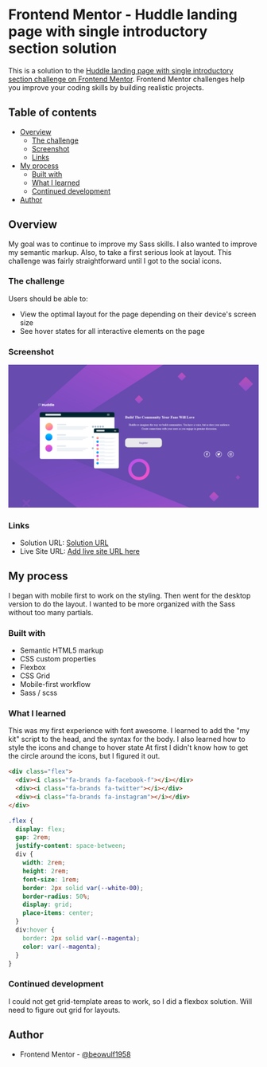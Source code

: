 # Frontend Mentor - Huddle landing page with single introductory section solution

This is a solution to the [Huddle landing page with single introductory section challenge on Frontend Mentor](https://www.frontendmentor.io/challenges/huddle-landing-page-with-a-single-introductory-section-B_2Wvxgi0). Frontend Mentor challenges help you improve your coding skills by building realistic projects.

## Table of contents

- [Overview](#overview)
  - [The challenge](#the-challenge)
  - [Screenshot](#screenshot)
  - [Links](#links)
- [My process](#my-process)
  - [Built with](#built-with)
  - [What I learned](#what-i-learned)
  - [Continued development](#continued-development)
- [Author](#author)

## Overview

My goal was to continue to improve my Sass skills. I also wanted to improve my semantic markup. Also, to take a first serious look at layout.
This challenge was fairly straightforward until I got to the social icons.

### The challenge

Users should be able to:

- View the optimal layout for the page depending on their device's screen size
- See hover states for all interactive elements on the page

### Screenshot

![Screenshot](images/Screenshot%20Frontend%20Mentor%20Huddle%20landing%20page.png)

### Links

- Solution URL: [Solution URL](https://www.frontendmentor.io/solutions/huddle-landing-page-using-sass-scss-48eRLavXZf)
- Live Site URL: [Add live site URL here](https://zesty-pika-393d06.netlify.app/)

## My process

I began with mobile first to work on the styling. Then went for the desktop version to do the layout.
I wanted to be more organized with the Sass without too many partials.

### Built with

- Semantic HTML5 markup
- CSS custom properties
- Flexbox
- CSS Grid
- Mobile-first workflow
- Sass / scss

### What I learned

This was my first experience with font awesome. I learned to add the "my kit" script to the head, and the syntax for the body. I also learned how to style the icons and change to hover state
At first I didn't know how to get the circle around the icons, but I figured it out.

```html
<div class="flex">
  <div><i class="fa-brands fa-facebook-f"></i></div>
  <div><i class="fa-brands fa-twitter"></i></div>
  <div><i class="fa-brands fa-instagram"></i></div>
</div>
```

```css
.flex {
  display: flex;
  gap: 2rem;
  justify-content: space-between;
  div {
    width: 2rem;
    height: 2rem;
    font-size: 1rem;
    border: 2px solid var(--white-00);
    border-radius: 50%;
    display: grid;
    place-items: center;
  }
  div:hover {
    border: 2px solid var(--magenta);
    color: var(--magenta);
  }
}
```

### Continued development

I could not get grid-template areas to work, so I did a flexbox solution. Will need to figure out grid for layouts.

## Author

- Frontend Mentor - [@beowulf1958](https://www.frontendmentor.io/profile/beowulf1958)
